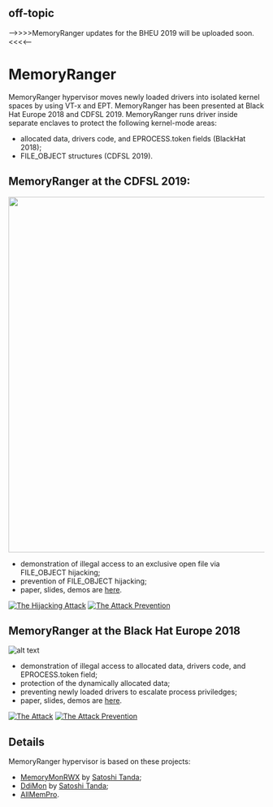 ## off-topic
-->>>>MemoryRanger updates for the BHEU 2019 will be uploaded soon.<<<<--
# MemoryRanger

MemoryRanger hypervisor moves newly loaded drivers into isolated kernel spaces by using VT-x and EPT. MemoryRanger has been presented at Black Hat Europe 2018 and CDFSL 2019. 
MemoryRanger runs driver inside separate enclaves to protect the following kernel-mode areas: 
- allocated data, drivers code, and EPROCESS.token fields (BlackHat 2018);
- FILE_OBJECT structures (CDFSL 2019).

## MemoryRanger at the CDFSL 2019:
<img src="https://github.com/IgorKorkin/MemoryRanger/blob/master/cdfsl2019_memoryranger_prevents_fileobj_hijacking.png" width="700" />

 * demonstration of illegal access to an exclusive open file via FILE_OBJECT hijacking;
 * prevention of FILE_OBJECT hijacking;
 * paper, slides, demos are [here](https://igorkorkin.blogspot.com/2019/04/memoryranger-prevents-hijacking.html).
 
[![The Hijacking Attack](https://img.youtube.com/vi/2mU85RluOSA/mqdefault.jpg)](https://www.youtube.com/watch?v=2mU85RluOSA&index=1&list=PL0Aerbf3kwUKlHszFlcIFivmslRl4xmhB) [![The Attack Prevention](https://img.youtube.com/vi/8ONmC5Do4I4/mqdefault.jpg)](https://www.youtube.com/watch?v=8ONmC5Do4I4&index=2&list=PL0Aerbf3kwUKlHszFlcIFivmslRl4xmhB)
 
## MemoryRanger at the Black Hat Europe 2018
![alt text](https://github.com/IgorKorkin/MemoryRanger/blob/master/before_and_after_memoryranger.png)
 * demonstration of illegal access to allocated data, drivers code, and EPROCESS.token field;
 * protection of the dynamically allocated data;
 * preventing newly loaded drivers to escalate process priviledges; 
 * paper, slides, demos are [here](https://igorkorkin.blogspot.com/2018/12/divide-et-impera-memoryranger-runs.html).
 
 [![The Attack](https://img.youtube.com/vi/HNxc-tjy3QA/mqdefault.jpg)](https://www.youtube.com/watch?v=HNxc-tjy3QA&index=1&list=PL0Aerbf3kwULpVhoHyjMUeUFLwnvur5iu) [![The Attack Prevention](https://img.youtube.com/vi/vrm9cgn5DsU/mqdefault.jpg)](https://www.youtube.com/watch?v=vrm9cgn5DsU&index=2&list=PL0Aerbf3kwULpVhoHyjMUeUFLwnvur5iu)


## Details
MemoryRanger hypervisor is based on these projects:
- [MemoryMonRWX](https://github.com/tandasat/MemoryMon/tree/rwe_cdfs) by [Satoshi Tanda](https://twitter.com/standa_t);
- [DdiMon](https://github.com/tandasat/DdiMon) by [Satoshi Tanda](https://twitter.com/standa_t);
- [AllMemPro](https://github.com/IgorKorkin/AllMemPro).

